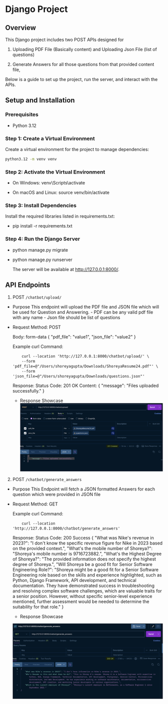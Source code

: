 # Django Project

## Overview

This Django project includes two POST APIs designed for 

1. Uploading PDF File (Basically content) and Uploading Json File (list of questions)

2. Generate Answers for all those questions from that provided content file,

Below is a guide to set up the project, run the server, and interact with the APIs.

## Setup and Installation

### Prerequisites

- Python 3.12

### Step 1: Create a Virtual Environment

Create a virtual environment for the project to manage dependencies:

```bash
python3.12 -m venv venv 
```

### Step 2: Activate the Virtual Environment

- On Windows: venv\Scripts\activate

- On macOS and Linux: source venv/bin/activate

### Step 3: Install Dependencies
Install the required libraries listed in requirements.txt:

- pip install -r requirements.txt

###  Step 4: Run the Django Server
- python manage.py migrate
- python manage.py runserver

    The server will be available at http://127.0.0.1:8000/.

## API Endpoints

1. POST `/chatbot/upload/`

- Purpose
    This endpoint will upload the PDF file and JSON file which will be used for Question and Answering.
        - PDF can be any valid pdf file with any name
        - Json file should be list of questions

- Request
    Method: POST

    Body: form-data
            {
    "pdf_file": "value1",
    "json_file": "value2"
    }

    Example curl Command: 
    ```
        curl --location 'http://127.0.0.1:8000/chatbot/upload/' \
        --form 'pdf_file=@"/Users/shoreyagupta/Downloads/ShoreyaResume24.pdf"' \
        --form 'json_file=@"/Users/shoreyagupta/Downloads/questions.json"'
    ```

    Response:
        Status Code: 201 OK
        Content: {
        "message": "Files uploaded successfully."
        }
    
    - Response Showcase
    ![Upload Api](image-1.png)


2. POST `/chatbot/generate_answers`

- Purpose
    This Endpoint will fetch a JSON formatted Answers for each question which were provided in JSON file


- Request
    Method: GET


    Example curl Command: 
    ```
        curl --location 'http://127.0.0.1:8000/chatbot/generate_answers'
    ```

    Response:
        Status Code: 200 Success
        {
            "What was Nike's revenue in 2023?": "I don't know the specific revenue figure for Nike in 2023 based on the provided context.",
            "What's the mobile number of Shoreya?": "Shoreya's mobile number is 9716723882.",
            "What's the Highest Degree of Shoreya?": "The provided information does not specify the highest degree of Shoreya.",
            "Will Shoreya be a good fit for Senior Software Engineering Role?": "Shoreya might be a good fit for a Senior Software Engineering role based on the skills and experience highlighted, such as Python, Django Framework, API development, and technical documentation. They have demonstrated success in troubleshooting and resolving complex software challenges, which are valuable traits for a senior position. However, without specific senior-level experience mentioned, further assessment would be needed to determine the suitability for that role."
    }
    
    - Response Showcase

    ![Working](image.png)